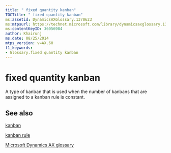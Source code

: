 ```yaml
---
title: " fixed quantity kanban"
TOCTitle: " fixed quantity kanban"
ms:assetid: DynamicsAXGlossary.1370623
ms:mtpsurl: https://technet.microsoft.com/library/dynamicsaxglossary.1370623(v=AX.60)
ms:contentKeyID: 36056984
author: Khairunj
ms.date: 08/25/2014
mtps_version: v=AX.60
f1_keywords:
- Glossary.fixed quantity kanban
---
```


# fixed quantity kanban

A type of kanban that is used when the number of kanbans that are assigned to a kanban rule is constant.

## See also

[kanban](kanban.md)

[kanban rule](kanban-rule.md)

[Microsoft Dynamics AX glossary](glossary/microsoft-dynamics-ax-glossary.md)

  


